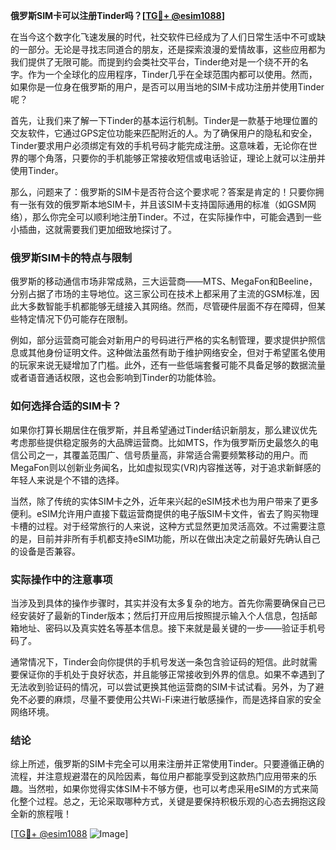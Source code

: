 **俄罗斯SIM卡可以注册Tinder吗？[[TG💪+ @esim1088](https://t.me/s/esim1088)]**

在当今这个数字化飞速发展的时代，社交软件已经成为了人们日常生活中不可或缺的一部分。无论是寻找志同道合的朋友，还是探索浪漫的爱情故事，这些应用都为我们提供了无限可能。而提到约会类社交平台，Tinder绝对是一个绕不开的名字。作为一个全球化的应用程序，Tinder几乎在全球范围内都可以使用。然而，如果你是一位身在俄罗斯的用户，是否可以用当地的SIM卡成功注册并使用Tinder呢？

首先，让我们来了解一下Tinder的基本运行机制。Tinder是一款基于地理位置的交友软件，它通过GPS定位功能来匹配附近的人。为了确保用户的隐私和安全，Tinder要求用户必须绑定有效的手机号码才能完成注册。这意味着，无论你在世界的哪个角落，只要你的手机能够正常接收短信或电话验证，理论上就可以注册并使用Tinder。

那么，问题来了：俄罗斯的SIM卡是否符合这个要求呢？答案是肯定的！只要你拥有一张有效的俄罗斯本地SIM卡，并且该SIM卡支持国际通用的标准（如GSM网络），那么你完全可以顺利地注册Tinder。不过，在实际操作中，可能会遇到一些小插曲，这就需要我们更加细致地探讨了。

### 俄罗斯SIM卡的特点与限制

俄罗斯的移动通信市场非常成熟，三大运营商——MTS、MegaFon和Beeline，分别占据了市场的主导地位。这三家公司在技术上都采用了主流的GSM标准，因此大多数智能手机都能够无缝接入其网络。然而，尽管硬件层面不存在障碍，但某些特定情况下仍可能存在限制。

例如，部分运营商可能会对新用户的号码进行严格的实名制管理，要求提供护照信息或其他身份证明文件。这种做法虽然有助于维护网络安全，但对于希望匿名使用的玩家来说无疑增加了门槛。此外，还有一些低端套餐可能不具备足够的数据流量或者语音通话权限，这也会影响到Tinder的功能体验。

### 如何选择合适的SIM卡？

如果你打算长期居住在俄罗斯，并且希望通过Tinder结识新朋友，那么建议优先考虑那些提供稳定服务的大品牌运营商。比如MTS，作为俄罗斯历史最悠久的电信公司之一，其覆盖范围广、信号质量高，非常适合需要频繁移动的用户。而MegaFon则以创新业务闻名，比如虚拟现实(VR)内容推送等，对于追求新鲜感的年轻人来说是个不错的选择。

当然，除了传统的实体SIM卡之外，近年来兴起的eSIM技术也为用户带来了更多便利。eSIM允许用户直接下载运营商提供的电子版SIM卡文件，省去了购买物理卡槽的过程。对于经常旅行的人来说，这种方式显然更加灵活高效。不过需要注意的是，目前并非所有手机都支持eSIM功能，所以在做出决定之前最好先确认自己的设备是否兼容。

### 实际操作中的注意事项

当涉及到具体的操作步骤时，其实并没有太多复杂的地方。首先你需要确保自己已经安装好了最新的Tinder版本；然后打开应用后按照提示输入个人信息，包括邮箱地址、密码以及真实姓名等基本信息。接下来就是最关键的一步——验证手机号码了。

通常情况下，Tinder会向你提供的手机号发送一条包含验证码的短信。此时就需要保证你的手机处于良好状态，并且能够正常接收到外界的信息。如果不幸遇到了无法收到验证码的情况，可以尝试更换其他运营商的SIM卡试试看。另外，为了避免不必要的麻烦，尽量不要使用公共Wi-Fi来进行敏感操作，而是选择自家的安全网络环境。

### 结论

综上所述，俄罗斯的SIM卡完全可以用来注册并正常使用Tinder。只要遵循正确的流程，并注意规避潜在的风险因素，每位用户都能享受到这款热门应用带来的乐趣。当然啦，如果你觉得实体SIM卡不够方便，也可以考虑采用eSIM的方式来简化整个过程。总之，无论采取哪种方式，关键是要保持积极乐观的心态去拥抱这段全新的旅程哦！

[[TG💪+ @esim1088](https://t.me/s/esim1088) ![Image](https://i.postimg.cc/4NQfJmqS/Snipaste-2025-05-13-00-14-12.png)]